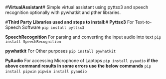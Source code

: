 #**VirtualAssistant**#
Simple virtual assistant using pyttsx3 and speech recognition optionally with pywhatkit and pther libraries.

#**Third Party Libraries used and steps to install:**#
**Pyttsx3**
For Text-to-Speech Software
`pip install pyttsx3`

**SpeechRecognition**
For parsing and converting the input audio into text
`pip install SpeechRecognition`

**pywhatkit**
For Other purposes
`pip install pywhatkit`

**PyAudio**
For accessing Microphone of Laptops
`pip install pyaudio`
__if the above command results in some errors use the below commands__
`pip install pipwin`
`pipwin install pyaudio`


